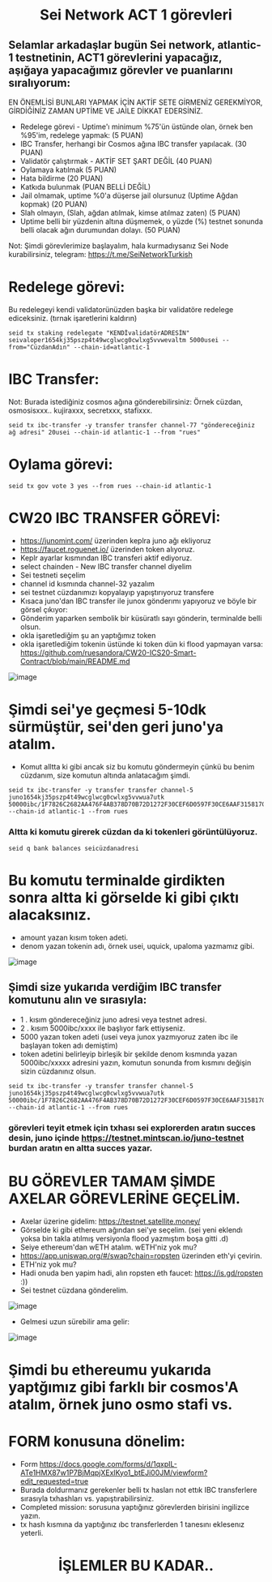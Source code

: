  <h1 align="center">Sei Network ACT 1 görevleri</h1>

## Selamlar arkadaşlar bugün Sei network, atlantic-1 testnetinin, ACT1 görevlerini yapacağız, aşığaya yapacağımız görevler ve puanlarını sıralıyorum:

EN ÖNEMLİSİ BUNLARI YAPMAK İÇİN AKTİF SETE GİRMENİZ GEREKMİYOR, GİRDİĞİNİZ ZAMAN UPTİME VE JAİLE DİKKAT EDERSİNİZ.

* Redelege görevi - Uptime'ı minimum %75'ün üstünde olan, örnek ben %95'im, redelege yapmak: (5 PUAN)
* IBC Transfer, herhangi bir Cosmos ağına IBC transfer yapılacak. (30 PUAN)
* Validatör çalıştırmak - AKTİF SET ŞART DEĞİL (40 PUAN)
* Oylamaya katılmak (5 PUAN)
* Hata bildirme (20 PUAN)
* Katkıda bulunmak (PUAN BELLİ DEĞİL)
* Jail olmamak, uptime %0'a düşerse jail olursunuz (Uptime Ağdan kopmak) (20 PUAN)
* Slah olmayın, (Slah, ağdan atılmak, kimse atılmaz zaten) (5 PUAN)
* Uptime belli bir yüzdenin altına düşmemek, o yüzde (%) testnet sonunda belli olacak ağın durumundan dolayı. (50 PUAN)

Not: Şimdi görevlerimize başlayalım, hala kurmadıysanız Sei Node kurabilirsiniz, telegram: https://t.me/SeiNetworkTurkish

# Redelege görevi:

Bu redelegeyi kendi validatorünüzden başka bir validatöre redelege ediceksiniz. (tırnak işaretlerini kaldırın)

```
seid tx staking redelegate "KENDİvalidatörADRESİN" seivaloper1654kj35pszp4t49wcglwcg0cwlxg5vvwevaltm 5000usei --from="CüzdanAdın" --chain-id=atlantic-1
```

# IBC Transfer:

Not: Burada istediğiniz cosmos ağına gönderebilirsiniz: Örnek cüzdan, osmosisxxx.. kujiraxxx, secretxxx, stafixxx.

```
seid tx ibc-transfer -y transfer transfer channel-77 "göndereceğiniz ağ adresi" 20usei --chain-id atlantic-1 --from "rues"
```

# Oylama görevi:
```
seid tx gov vote 3 yes --from rues --chain-id atlantic-1
```

# CW20 IBC TRANSFER GÖREVİ:

* https://junomint.com/ üzerinden keplra juno ağı ekliyoruz
* https://faucet.roguenet.io/ üzerinden token alıyoruz.
* Keplr ayarlar kısmından IBC transferi aktif ediyoruz. 
* select chainden - New IBC transfer channel diyelim
* Sei testneti seçelim
* channel id kısmında channel-32 yazalım
* sei testnet cüzdanımızı kopyalayıp yapıştırıyoruz transfere
* Kısaca juno'dan IBC transfer ile junox gönderımı yapıyoruz ve böyle bir görsel çıkıyor:
* Gönderim yaparken sembolik bir küsüratlı sayı gönderin, terminalde belli olsun.
* okla işaretlediğim şu an yaptığımız token
* okla işaretlediğim tokenin üstünde ki token dün ki flood yapmayan varsa: https://github.com/ruesandora/CW20-ICS20-Smart-Contract/blob/main/README.md

![image](https://user-images.githubusercontent.com/101149671/180287685-55212c12-0ac2-4702-950f-6000f6b9440b.png)

# Şimdi sei'ye geçmesi 5-10dk sürmüştür, sei'den geri juno'ya atalım.

* Komut alltta ki gibi ancak siz bu komutu göndermeyin çünkü bu benim cüzdanım, size komutun altında anlatacağım şimdi.

```
seid tx ibc-transfer -y transfer transfer channel-5 juno1654kj35pszp4t49wcglwcg0cwlxg5vvwua7utk 50000ibc/1F7826C2682AA476F4AB378D70B72D1272F30CEF6D0597F30CE6AAF3158170A1 --chain-id atlantic-1 --from rues
```

### Altta ki komutu girerek cüzdan da ki tokenleri görüntülüyoruz.
```
seid q bank balances seicüzdanadresi
```

# Bu komutu terminalde girdikten sonra altta ki görselde ki gibi çıktı alacaksınız.

* amount yazan kısım token adeti.
* denom yazan tokenin adı, örnek usei, uquick, upaloma yazmamız gibi.

![image](https://user-images.githubusercontent.com/101149671/180288487-2bea66c5-3aae-4273-9b8a-88962779a229.png)

## Şimdi size yukarıda verdiğim IBC transfer komutunu alın ve sırasıyla:

* 1 . kısım göndereceğiniz juno adresi veya testnet adresi.
* 2 . kısım 5000ibc/xxxx ile başlıyor fark ettiyseniz.
* 5000 yazan token adeti (usei veya junox yazmıyoruz zaten ibc ile başlayan token adı demiştim)
* token adetini belirleyip birleşik bir şekilde denom kısmında yazan 5000ibc/xxxxx adresini yazın, komutun sonunda from kısmını değişin sizin cüzdanınız olsun.

```
seid tx ibc-transfer -y transfer transfer channel-5 juno1654kj35pszp4t49wcglwcg0cwlxg5vvwua7utk 50000ibc/1F7826C2682AA476F4AB378D70B72D1272F30CEF6D0597F30CE6AAF3158170A1 --chain-id atlantic-1 --from rues
```

### görevleri teyit etmek için txhası sei explorerden aratın succes desin, juno içinde https://testnet.mintscan.io/juno-testnet burdan aratın en altta succes yazar.

# BU GÖREVLER TAMAM ŞİMDE AXELAR GÖREVLERİNE GEÇELİM.


* Axelar üzerine gidelim: https://testnet.satellite.money/ 
* Görselde ki gibi ethereum ağından sei'ye seçelim. (sei yeni eklendı yoksa bin takla atılmış  versiyonla flood yazmıştım boşa gitti .d)
* Seiye ethereum'dan wETH atalım. wETH'niz yok mu?
* https://app.uniswap.org/#/swap?chain=ropsten üzerinden eth'yi çevirin.
* ETH'niz yok mu?
* Hadi onuda ben yapim hadi, alın ropsten eth faucet: https://is.gd/ropsten :))
* Sei testnet cüzdana gönderelim. 

![image](https://user-images.githubusercontent.com/101149671/180289691-e86438d3-84c5-441c-bf54-fd51b11344b1.png)


* Gelmesi uzun sürebilir ama gelir:

![image](https://user-images.githubusercontent.com/101149671/180291700-25bdbab4-52c9-4b90-8ab1-9e06c924a941.png)


# Şimdi bu ethereumu yukarıda yaptğımız gibi farklı bir cosmos'A atalım, örnek juno osmo stafi vs.



# FORM konusuna dönelim:

* Form https://docs.google.com/forms/d/1qxpIL-ATe1HMX87w1P7BjMqpjXExlKyo1_btEJi00JM/viewform?edit_requested=true
* Burada doldurmanız gerekenler belli tx hasları not ettık IBC transferlere sırasıyla txhashları vs. yapıştırabilirsiniz.
* Completed mission: sorusuna yaptığınız görevlerden birisini ingilizce yazın.
* tx hash kısmına da yaptığınız ıbc transferlerden 1 tanesını eklesenız yeterli.




<h1 align="center">İŞLEMLER BU KADAR..</h1>

